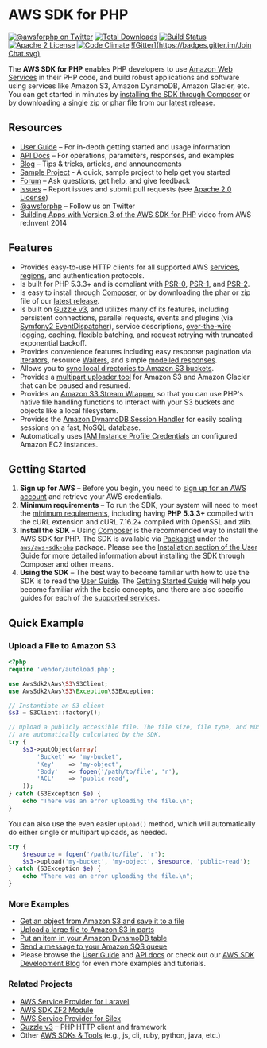 # AWS SDK for PHP

[![@awsforphp on Twitter](http://img.shields.io/badge/twitter-%40awsforphp-blue.svg?style=flat)](https://twitter.com/awsforphp)
[![Total Downloads](https://img.shields.io/packagist/dt/aws/aws-sdk-php.svg?style=flat)](https://packagist.org/packages/aws/aws-sdk-php)
[![Build Status](https://img.shields.io/travis/aws/aws-sdk-php.svg?style=flat)](https://travis-ci.org/aws/aws-sdk-php)
[![Apache 2 License](https://img.shields.io/packagist/l/aws/aws-sdk-php.svg?style=flat)](http://aws.amazon.com/apache-2-0/)
[![Code Climate](https://codeclimate.com/github/aws/aws-sdk-php/badges/gpa.svg)](https://codeclimate.com/github/aws/aws-sdk-php)
[![Gitter](https://badges.gitter.im/Join Chat.svg)](https://gitter.im/aws/aws-sdk-php?utm_source=badge&utm_medium=badge&utm_campaign=pr-badge)

The **AWS SDK for PHP** enables PHP developers to use [Amazon Web Services][aws]
in their PHP code, and build robust applications and software using services
like Amazon S3, Amazon DynamoDB, Amazon Glacier, etc. You can get started in
minutes by [installing the SDK through Composer][docs-installation] or by
downloading a single zip or phar file from our [latest release][latest-release].

## Resources

* [User Guide][docs-guide] – For in-depth getting started and usage information
* [API Docs][docs-api] – For operations, parameters, responses, and examples
* [Blog][sdk-blog] – Tips & tricks, articles, and announcements
* [Sample Project][sdk-sample] - A quick, sample project to help get you started
* [Forum][sdk-forum] – Ask questions, get help, and give feedback
* [Issues][sdk-issues] – Report issues and submit pull requests
  (see [Apache 2.0 License][sdk-license])
* [@awsforphp][sdk-twitter] – Follow us on Twitter
* [Building Apps with Version 3 of the AWS SDK for PHP](http://youtu.be/STrtR89f5Pc) video from AWS
  re:Invent 2014

## Features

* Provides easy-to-use HTTP clients for all supported AWS
  [services][docs-services], [regions][docs-rande], and authentication
  protocols.
* Is built for PHP 5.3.3+ and is compliant with [PSR-0], [PSR-1], and [PSR-2].
* Is easy to install through [Composer][install-packagist], or by downloading
  the phar or zip file of our [latest release][latest-release].
* Is built on [Guzzle v3][guzzle], and utilizes many of its features, including
  persistent connections, parallel requests, events and plugins
  (via [Symfony2 EventDispatcher][symfony2-events]), service descriptions,
  [over-the-wire logging][docs-wire-logging], caching, flexible batching, and
  request retrying with truncated exponential backoff.
* Provides convenience features including easy response pagination via
  [Iterators][docs-iterators], resource [Waiters][docs-waiters], and simple
  [modelled responses][docs-models].
* Allows you to [sync local directories to Amazon S3 buckets][docs-s3-sync].
* Provides a [multipart uploader tool][docs-s3-multipart] for Amazon S3 and
  Amazon Glacier that can be paused and resumed.
* Provides an [Amazon S3 Stream Wrapper][docs-streamwrapper], so that you can
  use PHP's native file handling functions to interact with your S3 buckets and
  objects like a local filesystem.
* Provides the [Amazon DynamoDB Session Handler][docs-ddbsh] for easily scaling
  sessions on a fast, NoSQL database.
* Automatically uses [IAM Instance Profile Credentials][aws-iam-credentials] on
  configured Amazon EC2 instances.

## Getting Started

1. **Sign up for AWS** – Before you begin, you need to
   [sign up for an AWS account][docs-signup] and retrieve your AWS credentials.
1. **Minimum requirements** – To run the SDK, your system will need to meet the
   [minimum requirements][docs-requirements], including having **PHP 5.3.3+**
   compiled with the cURL extension and cURL 7.16.2+ compiled with OpenSSL and
   zlib.
1. **Install the SDK** – Using [Composer] is the recommended way to install the
   AWS SDK for PHP. The SDK is available via [Packagist] under the
   [`aws/aws-sdk-php`][install-packagist] package. Please see the
   [Installation section of the User Guide][docs-installation] for more
   detailed information about installing the SDK through Composer and other
   means.
1. **Using the SDK** – The best way to become familiar with how to use the SDK
   is to read the [User Guide][docs-guide]. The
   [Getting Started Guide][docs-quickstart] will help you become familiar with
   the basic concepts, and there are also specific guides for each of the
   [supported services][docs-services].

## Quick Example

### Upload a File to Amazon S3

```php
<?php
require 'vendor/autoload.php';

use AwsSdk2\Aws\S3\S3Client;
use AwsSdk2\Aws\S3\Exception\S3Exception;

// Instantiate an S3 client
$s3 = S3Client::factory();

// Upload a publicly accessible file. The file size, file type, and MD5 hash
// are automatically calculated by the SDK.
try {
    $s3->putObject(array(
        'Bucket' => 'my-bucket',
        'Key'    => 'my-object',
        'Body'   => fopen('/path/to/file', 'r'),
        'ACL'    => 'public-read',
    ));
} catch (S3Exception $e) {
    echo "There was an error uploading the file.\n";
}
```

You can also use the even easier `upload()` method, which will automatically do
either single or multipart uploads, as needed.

```php
try {
    $resource = fopen('/path/to/file', 'r');
    $s3->upload('my-bucket', 'my-object', $resource, 'public-read');
} catch (S3Exception $e) {
    echo "There was an error uploading the file.\n";
}
```

### More Examples

* [Get an object from Amazon S3 and save it to a file][example-s3-getobject]
* [Upload a large file to Amazon S3 in parts][example-s3-multipart]
* [Put an item in your Amazon DynamoDB table][example-dynamodb-putitem]
* [Send a message to your Amazon SQS queue][example-sqs-sendmessage]
* Please browse the [User Guide][docs-guide] and [API docs][docs-api] or check
  out our [AWS SDK Development Blog][sdk-blog] for even more examples and
  tutorials.

### Related Projects

* [AWS Service Provider for Laravel][mod-laravel]
* [AWS SDK ZF2 Module][mod-zf2]
* [AWS Service Provider for Silex][mod-silex]
* [Guzzle v3][guzzle-docs] – PHP HTTP client and framework
* Other [AWS SDKs & Tools][aws-tools] (e.g., js, cli, ruby, python, java, etc.)

[sdk-website]: http://aws.amazon.com/sdkforphp
[sdk-forum]: https://forums.aws.amazon.com/forum.jspa?forumID=80
[sdk-issues]: https://github.com/aws/aws-sdk-php/issues
[sdk-license]: http://aws.amazon.com/apache2.0/
[sdk-blog]: http://blogs.aws.amazon.com/php
[sdk-twitter]: https://twitter.com/awsforphp
[sdk-sample]: http://aws.amazon.com/developers/getting-started/php

[install-packagist]: https://packagist.org/packages/aws/aws-sdk-php
[latest-release]: https://github.com/aws/aws-sdk-php/releases/latest

[docs-api]: http://docs.aws.amazon.com/aws-sdk-php/v2/api/index.html
[docs-guide]: http://docs.aws.amazon.com/aws-sdk-php/v2/guide/index.html
[docs-contribution]: https://github.com/aws/aws-sdk-php/blob/master/CONTRIBUTING.md
[docs-performance]: http://docs.aws.amazon.com/aws-sdk-php/v2/guide/performance.html
[docs-migration]: http://docs.aws.amazon.com/aws-sdk-php/v2/guide/migration-guide.html
[docs-signup]: http://docs.aws.amazon.com/aws-sdk-php/v2/guide/awssignup.html
[docs-requirements]: http://docs.aws.amazon.com/aws-sdk-php/v2/guide/requirements.html
[docs-installation]: http://docs.aws.amazon.com/aws-sdk-php/v2/guide/installation.html
[docs-quickstart]: http://docs.aws.amazon.com/aws-sdk-php/v2/guide/quick-start.html
[docs-iterators]: http://docs.aws.amazon.com/aws-sdk-php/v2/guide/quick-start.html#iterators
[docs-waiters]: http://docs.aws.amazon.com/aws-sdk-php/v2/guide/feature-waiters.html
[docs-models]: http://docs.aws.amazon.com/aws-sdk-php/v2/guide/feature-models.html
[docs-exceptions]: http://docs.aws.amazon.com/aws-sdk-php/v2/guide/quick-start.html#error-handling
[docs-wire-logging]: http://docs.aws.amazon.com/aws-sdk-php/v2/guide/faq.html#how-can-i-see-what-data-is-sent-over-the-wire
[docs-services]: http://docs.aws.amazon.com/aws-sdk-php/v2/guide/index.html#supported-services
[docs-ddbsh]: http://docs.aws.amazon.com/aws-sdk-php/v2/guide/feature-dynamodb-session-handler.html
[docs-rande]: http://docs.aws.amazon.com/general/latest/gr/rande.html
[docs-streamwrapper]: http://docs.aws.amazon.com/aws-sdk-php/v2/guide/service-s3.html#amazon-s3-stream-wrapper
[docs-s3-sync]: http://blogs.aws.amazon.com/php/post/Tx2W9JAA7RXVOXA/Syncing-Data-with-Amazon-S3
[docs-s3-multipart]: http://docs.aws.amazon.com/aws-sdk-php/v2/guide/service-s3.html#uploading-large-files-using-multipart-uploads

[aws]: http://aws.amazon.com
[aws-iam-credentials]: http://docs.aws.amazon.com/AWSEC2/latest/UserGuide/UsingIAM.html#UsingIAMrolesWithAmazonEC2Instances
[aws-tools]: http://aws.amazon.com/tools
[guzzle]: https://github.com/guzzle/guzzle3
[guzzle-docs]: https://guzzle3.readthedocs.org
[composer]: http://getcomposer.org
[packagist]: http://packagist.org
[psr-0]: https://github.com/php-fig/fig-standards/blob/master/accepted/PSR-0.md
[psr-1]: https://github.com/php-fig/fig-standards/blob/master/accepted/PSR-1-basic-coding-standard.md
[psr-2]: https://github.com/php-fig/fig-standards/blob/master/accepted/PSR-2-coding-style-guide.md
[symfony2-events]: http://symfony.com/doc/2.3/components/event_dispatcher/introduction.html

[example-sqs-sendmessage]: http://docs.aws.amazon.com/aws-sdk-php/v2/guide/service-sqs.html#sending-messages
[example-s3-getobject]: http://docs.aws.amazon.com/aws-sdk-php/v2/guide/service-s3.html#saving-objects-to-a-file
[example-s3-multipart]: http://docs.aws.amazon.com/aws-sdk-php/v2/guide/service-s3.html#uploading-large-files-using-multipart-uploads
[example-dynamodb-putitem]: http://docs.aws.amazon.com/aws-sdk-php/v2/guide/service-dynamodb.html#adding-items

[mod-laravel]: https://github.com/aws/aws-sdk-php-laravel
[mod-zf2]: https://github.com/aws/aws-sdk-php-zf2
[mod-silex]: https://github.com/aws/aws-sdk-php-silex
